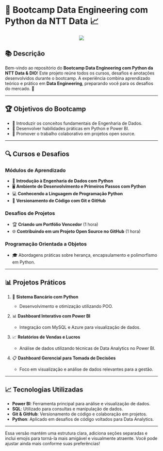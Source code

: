 # 🚀 Bootcamp Data Engineering com Python da NTT Data 📈

<p align="center">
  <img src="http://img.shields.io/static/v1?label=STATUS&message=EM%20DESENVOLVIMENTO&color=GREEN&style=for-the-badge"/>
</p>

## 📚 Descrição

Bem-vindo ao repositório do **Bootcamp Data Engineering com Python da NTT Data & DIO**! Este projeto reúne todos os cursos, desafios e anotações desenvolvidos durante o bootcamp. A experiência combina aprendizado teórico e prático em **Data Engineering**, preparando você para os desafios do mercado. 💪

---

## 🏆 Objetivos do Bootcamp

- 🌟 Introduzir os conceitos fundamentais de Engenharia de Dados.
- 🐍 Desenvolver habilidades práticas em Python e Power BI.
- 🤝 Promover o trabalho colaborativo em projetos open source.

---

## 🔍 Cursos e Desafios

### Módulos de Aprendizado

- 📘 **Introdução à Engenharia de Dados com Python**
- 🖥️ **Ambiente de Desenvolvimento e Primeiros Passos com Python**
- 💻 **Conhecendo a Linguagem de Programação Python**
- 🔧 **Versionamento de Código com Git e GitHub**

### Desafios de Projetos

- 🏆 **Criando um Portfólio Vencedor** (1 hora)
- 🌐 **Contribuindo em um Projeto Open Source no GitHub** (1 hora)

### Programação Orientada a Objetos

- 🎓 Abordagens práticas sobre herança, encapsulamento e polimorfismo em Python.

---

## 📊 Projetos Práticos

1. 🏦 **Sistema Bancário com Python**
   - Desenvolvimento e otimização utilizando POO.

2. 📊 **Dashboard Interativo com Power BI**
   - Integração com MySQL e Azure para visualização de dados.

3. 📈 **Relatórios de Vendas e Lucros**
   - Análise de dados utilizando técnicas de Data Analytics no Power BI.

4. 📋 **Dashboard Gerencial para Tomada de Decisões**
   - Foco em visualização e análise de dados relevantes para a gestão.


---

## 📈 Tecnologias Utilizadas

- **Power BI**: Ferramenta principal para análise e visualização de dados.
- **SQL**: Utilizado para consultas e manipulação de dados.
- **Git & GitHub**: Versionamento de código e colaboração em projetos.
- **Python**: Aplicado em desafios de código voltados para Data Analytics.


---

Essa versão mantém uma estrutura clara, adiciona seções separadas e inclui emojis para torná-la mais amigável e visualmente atraente. Você pode ajustar ainda mais conforme suas preferências!
